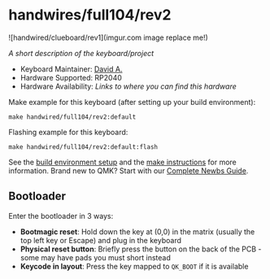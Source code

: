 # handwires/full104/rev2

![handwired/clueboard/rev1](imgur.com image replace me!)

*A short description of the keyboard/project*

* Keyboard Maintainer: [David A.](https://github.com/dav991)
* Hardware Supported: RP2040 
* Hardware Availability: *Links to where you can find this hardware*

Make example for this keyboard (after setting up your build environment):

    make handwired/full104/rev2:default

Flashing example for this keyboard:

    make handwired/full104/rev2:default:flash

See the [build environment setup](https://docs.qmk.fm/#/getting_started_build_tools) and the [make instructions](https://docs.qmk.fm/#/getting_started_make_guide) for more information. Brand new to QMK? Start with our [Complete Newbs Guide](https://docs.qmk.fm/#/newbs).

## Bootloader

Enter the bootloader in 3 ways:

* **Bootmagic reset**: Hold down the key at (0,0) in the matrix (usually the top left key or Escape) and plug in the keyboard
* **Physical reset button**: Briefly press the button on the back of the PCB - some may have pads you must short instead
* **Keycode in layout**: Press the key mapped to `QK_BOOT` if it is available
